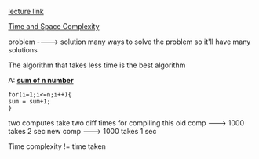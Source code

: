 [lecture link]([[https://www.youtube.com/watch?v=hUdqNPhXOh4&list=PLQEaRBV9gAFu4ovJ41PywklqI7IyXwr01&index=18]])

<u>Time and Space Complexity</u>

problem ----> solution
many ways to solve the problem so it'll have many solutions

The algorithm that takes less time is the best algorithm

A: <u>**sum of n number**</u>


```
for(i=1;i<=n;i++){
sum = sum+1;
}
```

two computes take two diff times for compiling this
old comp ---> 1000 takes 2 sec
new comp ---> 1000 takes 1 sec

Time complexity != time taken 

